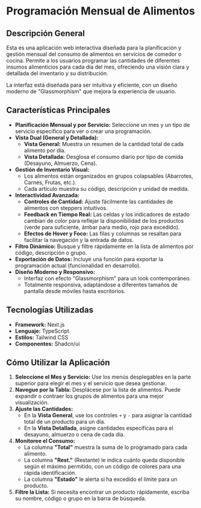 # Programación Mensual de Alimentos

## Descripción General

Esta es una aplicación web interactiva diseñada para la planificación y gestión mensual del consumo de alimentos en servicios de comedor o cocina. Permite a los usuarios programar las cantidades de diferentes insumos alimenticios para cada día del mes, ofreciendo una visión clara y detallada del inventario y su distribución.

La interfaz está diseñada para ser intuitiva y eficiente, con un diseño moderno de "Glassmorphism" que mejora la experiencia de usuario.

## Características Principales

*   **Planificación Mensual y por Servicio:** Seleccione un mes y un tipo de servicio específico para ver o crear una programación.
*   **Vista Dual (General y Detallada):**
    *   **Vista General:** Muestra un resumen de la cantidad total de cada alimento por día.
    *   **Vista Detallada:** Desglosa el consumo diario por tipo de comida (Desayuno, Almuerzo, Cena).
*   **Gestión de Inventario Visual:**
    *   Los alimentos están organizados en grupos colapsables (Abarrotes, Carnes, Frutas, etc.).
    *   Cada artículo muestra su código, descripción y unidad de medida.
*   **Interactividad Avanzada:**
    *   **Controles de Cantidad:** Ajuste fácilmente las cantidades de alimentos con steppers intuitivos.
    *   **Feedback en Tiempo Real:** Las celdas y los indicadores de estado cambian de color para reflejar la disponibilidad de los productos (verde para suficiente, ámbar para medio, rojo para excedido).
    *   **Efectos de Hover y Foco:** Las filas y columnas se resaltan para facilitar la navegación y la entrada de datos.
*   **Filtro Dinámico:** Busque y filtre rápidamente en la lista de alimentos por código, descripción o grupo.
*   **Exportación de Datos:** Incluye una función para exportar la programación actual (funcionalidad en desarrollo).
*   **Diseño Moderno y Responsivo:**
    *   Interfaz con efecto "Glassmorphism" para un look contemporáneo.
    *   Totalmente responsiva, adaptándose a diferentes tamaños de pantalla desde móviles hasta escritorios.

## Tecnologías Utilizadas

*   **Framework:** Next.js
*   **Lenguaje:** TypeScript
*   **Estilos:** Tailwind CSS
*   **Componentes:** Shadcn/ui

## Cómo Utilizar la Aplicación

1.  **Seleccione el Mes y Servicio:** Use los menús desplegables en la parte superior para elegir el mes y el servicio que desea gestionar.
2.  **Navegue por la Tabla:** Desplácese por la lista de alimentos. Puede expandir o contraer los grupos de alimentos para una mejor visualización.
3.  **Ajuste las Cantidades:**
    *   En la **Vista General**, use los controles `+` y `-` para asignar la cantidad total de un producto para un día.
    *   En la **Vista Detallada**, asigne cantidades específicas para el desayuno, almuerzo o cena de cada día.
4.  **Monitoree el Consumo:**
    *   La columna **"Total"** muestra la suma de lo programado para cada alimento.
    *   La columna **"Rest."** (Restante) le indica cuánto queda disponible según el máximo permitido, con un código de colores para una rápida identificación.
    *   La columna **"Estado"** le alerta si ha excedido el límite para un producto.
5.  **Filtre la Lista:** Si necesita encontrar un producto rápidamente, escriba su nombre, código o grupo en la barra de búsqueda.
